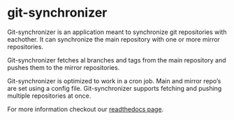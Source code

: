 # git-synchronizer

Git-synchronizer is an application meant to synchronize git repositories with eachother. It can synchronize the main repository with one or more mirror repositories.

Git-synchronizer fetches al branches and tags from the main repository and pushes them to the mirror repositories.

Git-synchronizer is optimized to work in a cron job. Main and mirror repo’s are set using a config file. Git-synchronizer supports fetching and pushing multiple repositories at once.

For more information checkout our [readthedocs page](https://git-synchronizer.readthedocs.io/).


